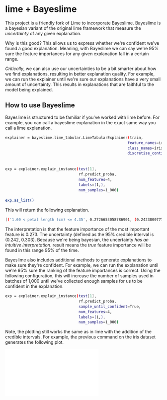 # lime + Bayeslime

This project is a friendly fork of Lime to incorporate Bayeslime.  Bayeslime is a bayesian variant of the original lime framework that measure the *uncertainty* of any given explanation.

Why is this good? This allows us to express whether we're confident we've found a good explanation. Meaning, with Bayeslime we can say we're 95% sure the feature importances for any given explanation fall in a certain range. 

*Critically*, we can also use our uncertainties to be a bit smarter about how we find explanations, resulting in better explanation quality.  For example, we can run the explainer until we're sure our explanations have a very small amount of uncertainty.  This results in explanations that are faithful to the model being explained.

## How to use Bayeslime

Bayeslime is structured to be familiar if you've worked with lime before. For example, you can call a bayeslime explanation in the exact same way you call a lime explanation.

```sh
explainer = bayeslime.lime_tabular.LimeTabularExplainer(train,
                                                       feature_names=iris.feature_names, 
                                                       class_names=iris.target_names, 
                                                       discretize_continuous=True)


exp = explainer.explain_instance(test[1], 
                                 rf.predict_proba, 
                                 num_features=4, 
                                 labels=(1,),
                                 num_samples=1_000)

exp.as_list()
```

This will return the following explanation.

```sh
[('1.60 < petal length (cm) <= 4.35', 0.2726653058786901, (0.24238007773404058, 0.3029505340233396)), ...]
```

The interpretation is that the feature importance of the most important feature is 0.273.  The uncertainty (defined as the 95% credible interval is (0.242, 0.303).  Because we're being bayesian, the uncertainty *has an intuitive interpretation*. result means the *true* feature importance will be found in this range 95% of the time. 

Bayeslime also includes additional methods to generate explanations to make sure they're confident.  For example, we can run the explanation until we're 95% sure the ranking of the feature importances is correct. Using the following configuration, this will increase the number of samples used in batches of 1,000  until we've collected enough samples for us to be confident in the explanation.

```sh
exp = explainer.explain_instance(test[1], 
                                 rf.predict_proba, 
                                 sample_until_confident=True,
                                 num_features=4, 
                                 labels=(1,),
                                 num_samples=1_000)
```

Note, the plotting still works the same as in lime with the addition of the credible intervals.  For example, the previous command on the iris dataset generates the following plot.

![vis](sample_until_confident.pdf)





